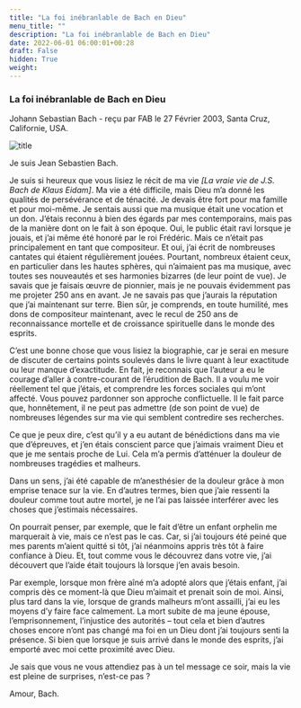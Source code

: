```yaml
---
title: "La foi inébranlable de Bach en Dieu"
menu_title: ""
description: "La foi inébranlable de Bach en Dieu"
date: 2022-06-01 06:00:01+00:28
draft: False
hidden: True
weight:
---
```

### La foi inébranlable de Bach en Dieu

Johann Sebastian Bach - reçu par FAB le 27 Février 2003, Santa Cruz, Californie, USA.

![title](/fr-contemporary-messages/fr-contemporary-messages-by-date-order/fr-contemporary-messages-2003/fr-2003-basilique-st-augustin.jpg)

Je suis Jean Sebastien Bach.

Je suis si heureux que vous lisiez le récit de ma vie *[La vraie vie de J.S. Bach de Klaus Eidam]*. Ma vie a été difficile, mais Dieu m’a donné les qualités de persévérance et de ténacité. Je devais être fort pour ma famille et pour moi-même. Je sentais aussi que ma musique était une vocation et un don. J’étais reconnu à bien des égards par mes contemporains, mais pas de la manière dont on le fait à son époque. Oui, le public était ravi lorsque je jouais, et j’ai même été honoré par le roi Frédéric. Mais ce n’était pas principalement en tant que compositeur. Et oui, j’ai écrit de nombreuses cantates qui étaient régulièrement jouées. Pourtant, nombreux étaient ceux, en particulier dans les hautes sphères, qui n’aimaient pas ma musique, avec toutes ses nouveautés et ses harmonies bizarres (de leur point de vue). Je savais que je faisais œuvre de pionnier, mais je ne pouvais évidemment pas me projeter 250 ans en avant. Je ne savais pas que j’aurais la réputation que j’ai maintenant sur terre. Bien sûr, je comprends, en toute humilité, mes dons de compositeur maintenant, avec le recul de 250 ans de reconnaissance mortelle et de croissance spirituelle dans le monde des esprits.

C’est une bonne chose que vous lisiez la biographie, car je serai en mesure de discuter de certains points soulevés dans le livre quant à leur exactitude ou leur manque d’exactitude. En fait, je reconnais que l’auteur a eu le courage d’aller à contre-courant de l’érudition de Bach. Il a voulu me voir réellement tel que j’étais, et comprendre les forces sociales qui m’ont affecté. Vous pouvez pardonner son approche conflictuelle. Il le fait parce que, honnêtement, il ne peut pas admettre (de son point de vue) de nombreuses légendes sur ma vie qui semblent contredire ses recherches.

Ce que je peux dire, c’est qu’il y a eu autant de bénédictions dans ma vie que d’épreuves, et j’en étais conscient parce que j’aimais vraiment Dieu et que je me sentais proche de Lui. Cela m’a permis d’atténuer la douleur de nombreuses tragédies et malheurs.

Dans un sens, j’ai été capable de m’anesthésier de la douleur grâce à mon emprise tenace sur la vie. En d’autres termes, bien que j’aie ressenti la douleur comme tout autre mortel, je ne l’ai pas laissée interférer avec les choses que j’estimais nécessaires.

On pourrait penser, par exemple, que le fait d’être un enfant orphelin me marquerait à vie, mais ce n’est pas le cas. Car, si j’ai toujours été peiné que mes parents m’aient quitté si tôt, j’ai néanmoins appris très tôt à faire confiance à Dieu. Et, tout comme vous le découvrez dans votre vie, j’ai découvert que l’aide était toujours là lorsque j’en avais besoin.

Par exemple, lorsque mon frère aîné m’a adopté alors que j’étais enfant, j’ai compris dès ce moment-là que Dieu m’aimait et prenait soin de moi. Ainsi, plus tard dans la vie, lorsque de grands malheurs m’ont assailli, j’ai eu les moyens d’y faire face calmement. La mort subite de ma jeune épouse, l’emprisonnement, l’injustice des autorités – tout cela et bien d’autres choses encore n’ont pas changé ma foi en un Dieu dont j’ai toujours senti la présence. Si bien que lorsque je suis arrivé dans le monde des esprits, j’ai emporté avec moi cette proximité avec Dieu.

Je sais que vous ne vous attendiez pas à un tel message ce soir, mais la vie est pleine de surprises, n’est-ce pas ?

Amour, Bach.
